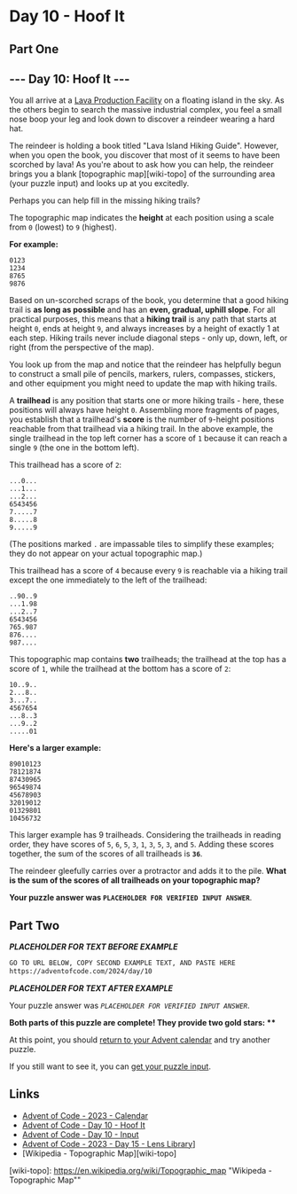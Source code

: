 # Day 10 - Hoof It

## Part One

## --- Day 10: Hoof It ---

You all arrive at a [Lava Production Facility][aoc-23-day15]
on a floating island in the sky.
As the others begin to search the massive industrial complex,
you feel a small nose boop your leg and look down to
discover a reindeer wearing a hard hat.

The reindeer is holding a book titled "Lava Island Hiking Guide".
However, when you open the book, you discover that most of it seems to
have been scorched by lava! As you're about to ask how you can help,
the reindeer brings you a blank [topographic map][wiki-topo] of
the surrounding area (your puzzle input) and looks up at you excitedly.

Perhaps you can help fill in the missing hiking trails?

The topographic map indicates the **height** at
each position using a scale from `0` (lowest) to `9` (highest).

**For example:**

```plaintext
0123
1234
8765
9876
```

Based on un-scorched scraps of the book,
you determine that a good hiking trail is **as long as possible** and
has an **even, gradual, uphill slope**.
For all practical purposes,
this means that a **hiking trail** is any path that starts at height `0`,
ends at height `9`, and always increases by a height of exactly 1 at each step.
Hiking trails never include diagonal steps -
only up, down, left, or right (from the perspective of the map).

You look up from the map and
notice that the reindeer has helpfully begun to
construct a small pile of pencils, markers, rulers, compasses, stickers,
and other equipment you might need to update the map with hiking trails.

A **trailhead** is any position that starts one or more hiking trails -
here, these positions will always have height `0`.
Assembling more fragments of pages,
you establish that a trailhead's **score** is the number of
`9`-height positions reachable from that trailhead via a hiking trail.
In the above example,
the single trailhead in the top left corner has a score of `1` because
it can reach a single `9` (the one in the bottom left).

This trailhead has a score of `2`:

```plaintext
...0...
...1...
...2...
6543456
7.....7
8.....8
9.....9
```

(The positions marked `.` are impassable tiles to simplify these examples;
they do not appear on your actual topographic map.)

This trailhead has a score of `4` because every `9` is reachable via
a hiking trail except the one immediately to the left of the trailhead:

```plaintext
..90..9
...1.98
...2..7
6543456
765.987
876....
987....
```

This topographic map contains **two** trailheads;
the trailhead at the top has a score of `1`,
while the trailhead at the bottom has a score of `2`:

```plaintext
10..9..
2...8..
3...7..
4567654
...8..3
...9..2
.....01
```

**Here's a larger example:**

```plaintext
89010123
78121874
87430965
96549874
45678903
32019012
01329801
10456732
```

This larger example has 9 trailheads.
Considering the trailheads in reading order,
they have scores of `5`, `6`, `5`, `3`, `1`, `3`, `5`, `3`, and `5`.
Adding these scores together, the sum of the scores of all trailheads is **`36`**.

The reindeer gleefully carries over a protractor and adds it to the pile.
**What is the sum of the scores of all trailheads on your topographic map?**

**Your puzzle answer was `PLACEHOLDER FOR VERIFIED INPUT ANSWER`**.

## Part Two

***PLACEHOLDER FOR TEXT BEFORE EXAMPLE***

```txt
GO TO URL BELOW, COPY SECOND EXAMPLE TEXT, AND PASTE HERE
https://adventofcode.com/2024/day/10
```

***PLACEHOLDER FOR TEXT AFTER EXAMPLE***

Your puzzle answer was *`PLACEHOLDER FOR VERIFIED INPUT ANSWER`*.

**Both parts of this puzzle are complete!
They provide two gold stars: \*\***

At this point,
you should [return to your Advent calendar][aoc-calendar] and
try another puzzle.

If you still want to see it,
you can [get your puzzle input][aoc-day10-input].

## Links

* [Advent of Code - 2023 - Calendar][aoc-calendar]
* [Advent of Code - Day 10 - Hoof It][aoc-day10]
* [Advent of Code - Day 10 - Input][aoc-day10-input]
* [Advent of Code - 2023 - Day 15 - Lens Library][aoc-23-day15]]
* [Wikipedia - Topographic Map][wiki-topo]

<!-- Hidden References -->
[aoc-calendar]: https://adventofcode.com/2024 "Advent of Code - Year/Calendar"
[aoc-day10]: https://adventofcode.com/2024/day/10 "Advent of Code - Day 10"
[aoc-day10-input]: https://adventofcode.com/2024/day/10/input "Advent of Code - Day 04 - Input"
[aoc-23-day15]: https://adventofcode.com/2023/day/15 "Advent of Code - 2023 - Day 15 - Lens Library"
[wiki-topo]: <https://en.wikipedia.org/wiki/Topographic_map> "Wikipeda - Topographic Map""
